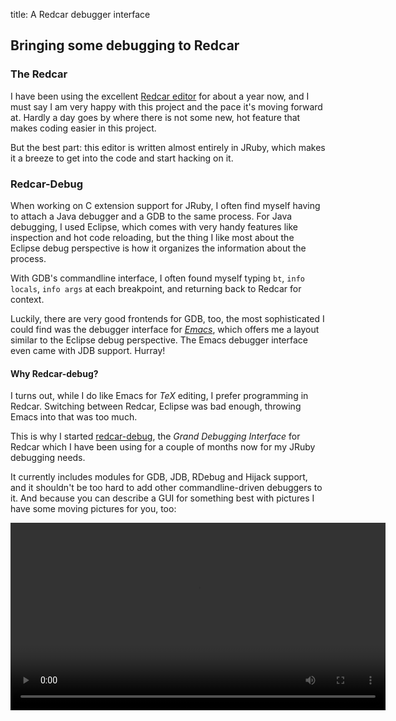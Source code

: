 title: A Redcar debugger interface

## Bringing some debugging to Redcar

### The Redcar
I have been using the excellent [Redcar editor](http://www.redcareditor.com) for about a year now,
and I must say I am very happy with this project and the pace it's moving forward at. Hardly
a day goes by where there is not some new, hot feature that makes coding easier in this project.

But the best part: this editor is written almost entirely in JRuby, which makes it a breeze to get into
the code and start hacking on it.

### Redcar-Debug
When working on C extension support for JRuby, I often find myself having to attach a Java debugger
and a GDB to the same process. For Java debugging, I used Eclipse, which comes with very handy features
like inspection and hot code reloading, but the thing I like most about the Eclipse debug perspective
is how it organizes the information about the process.

With GDB's commandline interface, I often found myself typing `bt`, `info locals`, `info args` at each
breakpoint, and returning back to Redcar for context.

Luckily, there are very good frontends for GDB, too, the most sophisticated I could find was the debugger
interface for [*Emacs*](http://www.emacswiki.org/emacs/GrandUnifiedDebugger), which offers me a layout
similar to the Eclipse debug perspective. The Emacs debugger interface even came with JDB support.
Hurray!

#### Why Redcar-debug?
I turns out, while I do like Emacs for *TeX* editing, I prefer programming in Redcar. Switching between
Redcar, Eclipse was bad enough, throwing Emacs into that was too much.

This is why I started [redcar-debug](http://github.com/timfel/redcar-debug), the *Grand Debugging Interface*
for Redcar which I have been using for a couple of months now for my JRuby debugging needs.

It currently includes modules for GDB, JDB, RDebug and Hijack support, and it shouldn't be too hard to add
other commandline-driven debuggers to it. And because you can describe a GUI for something best with pictures
I have some moving pictures for you, too:

<video src="/videos/redcar-debug-demo.mp4" controls="controls" width="600px">
Sorry. Your browser does not support the video tag.
Get a [decent](http://getfirefox.com) [browser](http://www.google.com/chrome)
</video>